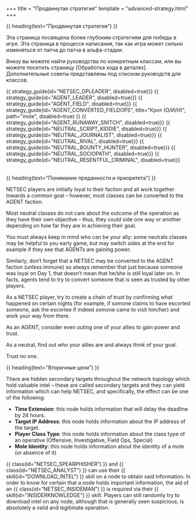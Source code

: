 +++
title = "Продвинутая стратегия"
template = "advanced-strategy.html"
+++

{{ heading(text="Продвинутая стратегия") }}

Эта страница посвящена более глубоким стратегиям для победы в игре.
Эта страница в процессе написания, так как игра может сильно изменяться от патча до патча в альфа-стадии.

Внизу вы можете найти руководства по конкретным классам,
или вы можете посетить страницу [Обработка хода в деталях].
Дополнительные советы представлены под списком руководств для классов.

<table style="width: 300px;">
    <tbody>
        <tr>
            {{ strategy_guide(id="NETSEC_OPLEADER", disabled=true)}}
            {{ strategy_guide(id="AGENT_LEADER", disabled=true)}}
            {{ strategy_guide(id="AGENT_FIELD", disabled=true)}}
            {{ strategy_guide(id="AGENT_CONVERTED_FIELDOPS", title="Крот (О/И/Н)", path="mole", disabled=true) }}
            {{ strategy_guide(id="AGENT_RUNAWAY_SNITCH", disabled=true)}}
            {{ strategy_guide(id="NEUTRAL_SCRIPT_KIDDIE", disabled=true)}}
        </tr>
        <tr>
            {{ strategy_guide(id="NEUTRAL_JOURNALIST", disabled=true)}}
            {{ strategy_guide(id="NEUTRAL_RIVAL", disabled=true)}}
            {{ strategy_guide(id="NEUTRAL_BOUNTY_HUNTER", disabled=true)}}
            {{ strategy_guide(id="NEUTRAL_SOCIOPATH", disabled=true)}}
            {{ strategy_guide(id="NEUTRAL_RESENTFUL_CRIMINAL", disabled=true)}}
        </tr>
    </tbody>
</table>

{{ heading(text="Понимание преданности и приоритета") }}

NETSEC players are initially loyal to their faction and all work together towards a common goal – however, most classes can be converted to the AGENT faction.

Most neutral classes do not care about the outcome of the operation as they have their own objective – thus, they could side one way or another depending on how far they are in achieving their goal.

You must always keep in mind who can be your ally: some neutrals classes may be helpful to you early game, but may switch sides at the end for example if they see that AGENTs are gaining power.

Similarly, don’t forget that a NETSEC may be converted to the AGENT faction (unless immune) so always remember that just because someone was loyal on Day 1, that doesn’t mean that he/she is still loyal later on. In facts, agents tend to try to convert someone that is seen as trusted by other players.

As a NETSEC player, try to create a chain of trust by confirming what happened on certain nights (for example, if somone claims to have escorted someone, ask the escortee if indeed somone came to visit him/her) and work your way from there.

As an AGENT, consider even outing one of your allies to gain power and trust.

As a neutral, find out who your allies are and always think of your goal.

Trust no one.

{{ heading(text="Вторичные цели") }}

There are hidden secondary targets throughout the network topology which hold valuable intel – these are called secondary targets and they can yield information which can help NETSEC, and specifically, the effect can be one of the following:

- **Time Extension**: this node holds information that will delay the deadline by 24 hours.
- **Target IP Address**: this node holds information about the IP address of the target.
- **Player Class Type**: this node holds information about the class type of an operative (Offensive, Investigative, Field Ops, Special)
- **Mole Identity**: this node holds information about the identity of a mole (or absence of it)

&zwnj;{{ class(id="NETSEC_SPEARPHISHER") }} and {{ class(id="NETSEC_ANALYST") }} can use their {{ skill(id="DOWNLOAD_INTEL") }} skill on a node to obtain said information.
In order to know for certain that a node holds important information, the aid of an {{ class(id="NETSEC_INSIDEMAN") }} is required via their {{ skill(id="INSIDERKNOWLEDGE") }} skill.
Players can still randomly try to download intel on any node, although that is generally seen suspicious, is absolutely a valid and legitimate operation.
